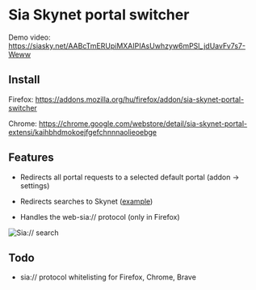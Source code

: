 # Sia Skynet portal switcher

Demo video: https://siasky.net/AABcTmERUpiMXAIPIAsUwhzyw6mPSl_jdUavFv7s7-Weww

## Install

Firefox: https://addons.mozilla.org/hu/firefox/addon/sia-skynet-portal-switcher

Chrome: https://chrome.google.com/webstore/detail/sia-skynet-portal-extensi/kaihbhdmokoejfgefchnnnaolieoebge

## Features

- Redirects all portal requests to a selected default portal (addon -> settings)

- Redirects searches to Skynet ([example](https://www.google.com/search?client=firefox-b-d&q=sia%3A%2F%2F_AHiBmteb-2tXc0LiYeXiLXTOqTD_rTjT9fiwcpvUVprpg))

- Handles the web-sia:// protocol (only in Firefox)

![Sia:// search](https://raw.githubusercontent.com/DaWe35/Skynet-portal-switcher/master/docs/addon.jpg)

## Todo

- sia:// protocol whitelisting for Firefox, Chrome, Brave
